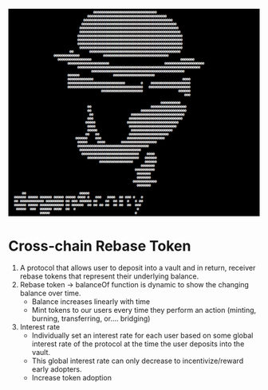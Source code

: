 ![alt text](images/PopSkully_Tag.jpg)

# Cross-chain Rebase Token

1. A protocol that allows user to deposit into a vault and in return, receiver rebase tokens that represent their underlying balance.
2. Rebase token -> balanceOf function is dynamic to show the changing balance over time.
   - Balance increases linearly with time
   - Mint tokens to our users every time they perform an action (minting, burning, transferring, or.... bridging)
3. Interest rate
   - Individually set an interest rate for each user based on some global interest rate of the protocol at the time the user deposits into the vault.
   - This global interest rate can only decrease to incentivize/reward early adopters.
   - Increase token adoption

